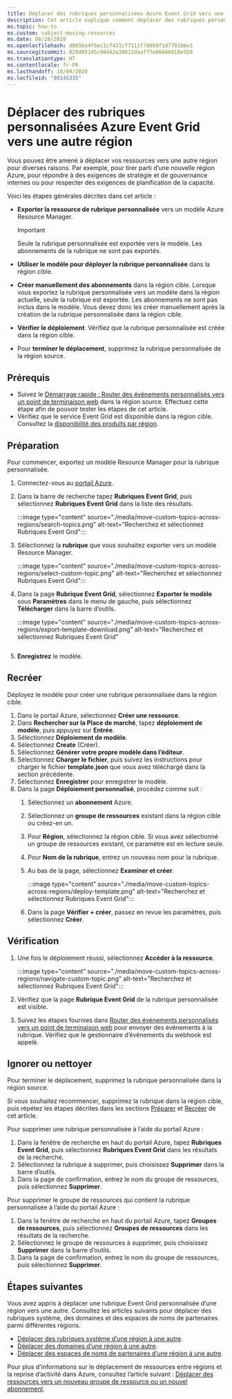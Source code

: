 ```yaml
---
title: Déplacer des rubriques personnalisées Azure Event Grid vers une autre région
description: Cet article explique comment déplacer des rubriques personnalisées Azure Event Grid d’une région vers une autre.
ms.topic: how-to
ms.custom: subject-moving-resources
ms.date: 08/28/2020
ms.openlocfilehash: d0656a4f6ec1c7431cf7111f786b0f1d779166e3
ms.sourcegitcommit: 829d951d5c90442a38012daaf77e86046018e5b9
ms.translationtype: HT
ms.contentlocale: fr-FR
ms.lasthandoff: 10/09/2020
ms.locfileid: "89145335"
---
```

# <a name="move-azure-event-grid-custom-topics-to-another-region"></a>Déplacer des rubriques personnalisées Azure Event Grid vers une autre région
Vous pouvez être amené à déplacer vos ressources vers une autre région pour diverses raisons. Par exemple, pour tirer parti d’une nouvelle région Azure, pour répondre à des exigences de stratégie et de gouvernance internes ou pour respecter des exigences de planification de la capacité. 

Voici les étapes générales décrites dans cet article : 

- **Exporter la ressource de rubrique personnalisée** vers un modèle Azure Resource Manager. 

    > [!IMPORTANT]
    > Seule la rubrique personnalisée est exportée vers le modèle. Les abonnements de la rubrique ne sont pas exportés.
- **Utiliser le modèle pour déployer la rubrique personnalisée** dans la région cible. 
- **Créer manuellement des abonnements** dans la région cible. Lorsque vous exportez la rubrique personnalisée vers un modèle dans la région actuelle, seule la rubrique est exportée. Les abonnements ne sont pas inclus dans le modèle. Vous devez donc les créer manuellement après la création de la rubrique personnalisée dans la région cible. 
- **Vérifier le déploiement**. Vérifiez que la rubrique personnalisée est créée dans la région cible. 
- Pour **terminer le déplacement**, supprimez la rubrique personnalisée de la région source. 

## <a name="prerequisites"></a>Prérequis
- Suivez le [Démarrage rapide : Router des événements personnalisés vers un point de terminaison web](custom-event-quickstart-portal.md) dans la région source. Effectuez cette étape afin de pouvoir tester les étapes de cet article. 
- Vérifiez que le service Event Grid est disponible dans la région cible. Consultez la [disponibilité des produits par région](https://azure.microsoft.com/global-infrastructure/services/?products=event-grid&regions=all).

## <a name="prepare"></a>Préparation
Pour commencer, exportez un modèle Resource Manager pour la rubrique personnalisée. 

1. Connectez-vous au [portail Azure](https://portal.azure.com).
2. Dans la barre de recherche tapez **Rubriques Event Grid**, puis sélectionnez **Rubriques Event Grid** dans la liste des résultats. 

    :::image type="content" source="./media/move-custom-topics-across-regions/search-topics.png" alt-text="Recherchez et sélectionnez Rubriques Event Grid":::
3. Sélectionnez la **rubrique** que vous souhaitez exporter vers un modèle Resource Manager. 

    :::image type="content" source="./media/move-custom-topics-across-regions/select-custom-topic.png" alt-text="Recherchez et sélectionnez Rubriques Event Grid":::   
4. Dans la page **Rubrique Event Grid**, sélectionnez **Exporter le modèle** sous **Paramètres** dans le menu de gauche, puis sélectionnez **Télécharger** dans la barre d’outils. 

    :::image type="content" source="./media/move-custom-topics-across-regions/export-template-download.png" alt-text="Recherchez et sélectionnez Rubriques Event Grid"
    ```
1. **Enregistrez** le modèle. 

## <a name="recreate"></a>Recréer 
Déployez le modèle pour créer une rubrique personnalisée dans la région cible. 

1. Dans le portail Azure, sélectionnez **Créer une ressource**.
2. Dans **Rechercher sur la Place de marché**, tapez **déploiement de modèle**, puis appuyez sur **Entrée**.
3. Sélectionnez **Déploiement de modèle**.
4. Sélectionnez **Create** (Créer).
5. Sélectionnez **Générer votre propre modèle dans l’éditeur**.
6. Sélectionnez **Charger le fichier**, puis suivez les instructions pour charger le fichier **template.json** que vous avez téléchargé dans la section précédente.
7. Sélectionnez **Enregistrer** pour enregistrer le modèle. 
8. Dans la page **Déploiement personnalisé**, procédez comme suit : 
    1. Sélectionnez un **abonnement** Azure. 
    1. Sélectionnez un **groupe de ressources** existant dans la région cible ou créez-en un. 
    1. Pour **Région**, sélectionnez la région cible. Si vous avez sélectionné un groupe de ressources existant, ce paramètre est en lecture seule. 
    1. Pour **Nom de la rubrique**, entrez un nouveau nom pour la rubrique. 
    1. Au bas de la page, sélectionnez **Examiner et créer**. 
    
        :::image type="content" source="./media/move-custom-topics-across-regions/deploy-template.png" alt-text="Recherchez et sélectionnez Rubriques Event Grid":::
    1. Dans la page **Vérifier + créer**, passez en revue les paramètres, puis sélectionnez **Créer**. 

## <a name="verify"></a>Vérification

1. Une fois le déploiement réussi, sélectionnez **Accéder à la ressource**. 

    :::image type="content" source="./media/move-custom-topics-across-regions/navigate-custom-topic.png" alt-text="Recherchez et sélectionnez Rubriques Event Grid":::
1. Vérifiez que la page **Rubrique Event Grid** de la rubrique personnalisée est visible.   
1. Suivez les étapes fournies dans [Router des événements personnalisés vers un point de terminaison web](custom-event-quickstart-portal.md#send-an-event-to-your-topic) pour envoyer des événements à la rubrique. Vérifiez que le gestionnaire d’événements du webhook est appelé. 

## <a name="discard-or-clean-up"></a>Ignorer ou nettoyer
Pour terminer le déplacement, supprimez la rubrique personnalisée dans la région source.  

Si vous souhaitez recommencer, supprimez la rubrique dans la région cible, puis répétez les étapes décrites dans les sections [Préparer](#prepare) et [Recréer](#recreate) de cet article.

Pour supprimer une rubrique personnalisée à l’aide du portail Azure :

1. Dans la fenêtre de recherche en haut du portail Azure, tapez **Rubriques Event Grid**, puis sélectionnez **Rubriques Event Grid** dans les résultats de la recherche. 
2. Sélectionnez la rubrique à supprimer, puis choisissez **Supprimer** dans la barre d’outils. 
3. Dans la page de confirmation, entrez le nom du groupe de ressources, puis sélectionnez **Supprimer**.  

Pour supprimer le groupe de ressources qui contient la rubrique personnalisée à l’aide du portail Azure :

1. Dans la fenêtre de recherche en haut du portail Azure, tapez **Groupes de ressources**, puis sélectionnez **Groupes de ressources** dans les résultats de la recherche. 
2. Sélectionnez le groupe de ressources à supprimer, puis choisissez **Supprimer** dans la barre d’outils. 
3. Dans la page de confirmation, entrez le nom du groupe de ressources, puis sélectionnez **Supprimer**.  

## <a name="next-steps"></a>Étapes suivantes
Vous avez appris à déplacer une rubrique Event Grid personnalisée d’une région vers une autre. Consultez les articles suivants pour déplacer des rubriques système, des domaines et des espaces de noms de partenaires parmi différentes régions.

- [Déplacer des rubriques système d’une région à une autre](move-system-topics-across-regions.md). 
- [Déplacer des domaines d’une région à une autre](move-domains-across-regions.md). 
- [Déplacer des espaces de noms de partenaires d’une région à une autre](move-partner-namespaces-across-regions.md).

Pour plus d’informations sur le déplacement de ressources entre régions et la reprise d’activité dans Azure, consultez l’article suivant : [Déplacer des ressources vers un nouveau groupe de ressource ou un nouvel abonnement](../azure-resource-manager/management/move-resource-group-and-subscription.md).